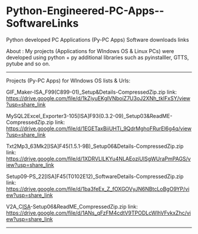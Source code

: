 # Python-Engineered-PC-Apps--SoftwareLinks
Python developed PC Applications (Py-PC Apps) Software downloads links

About :
My projects (Applications for WIndows OS & Linux PCs) were developed using python + py additional libraries such as pyinstalller, GTTS, pytube and so on.

-----------------------------------------------------------------------------------------------------------------------------------

Projects (Py-PC Apps) for WIndows OS lists & Urls:

GIF_Maker-ISA_F99(C899-01)_Setup&Details-CompressedZip.zip link:
https://drive.google.com/file/d/1kZjyuEKgIVNboiZ7U3oJ2XNh_tklFxSY/view?usp=share_link

MySQL2Excel_Exporter3-105[ISA]F93(0.3.2-09)_Setup03&ReadME-CompressedZip.zip link: 
https://drive.google.com/file/d/1EGETaxBiiUHTi_9QdrMghoFRurEl6g4q/view?usp=share_link

Txt2Mp3_63Mk2[ISA]F45(1.5.1-9B)_Setup06&Details-CompressedZip.zip link:
https://drive.google.com/file/d/1XDRVLlLKYu4NLAEoziUISgWUraPmPAGS/view?usp=share_link

Setup09-PS_22[ISA]F45(T0102E12)_SoftwareDetails-CompressedZip.zip link:
https://drive.google.com/file/d/1ba3feEx_Z_fOXGOVyJN6NBtcLoBgO9YP/view?usp=share_link

V2A_C[ISA](F15E245-06)-Setup06&ReadME_CompressedZip.zip link:
https://drive.google.com/file/d/1ANs_qFzFM4cdtV9TPODLcWIhVFvkxZhc/view?usp=share_link

-----------------------------------------------------------------------------------------------------------------------------------

